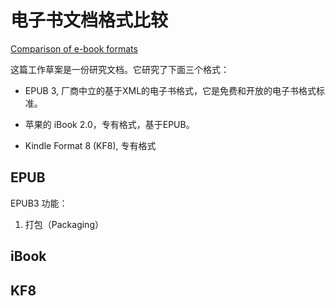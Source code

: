 # 电子书文档格式比较

[Comparison of e-book formats](https://www.w3.org/AudioVideo/ebook/)

这篇工作草案是一份研究文档。它研究了下面三个格式：

- EPUB 3, 厂商中立的基于XML的电子书格式，它是免费和开放的电子书格式标准。

- 苹果的 iBook 2.0，专有格式，基于EPUB。

- Kindle Format 8 (KF8), 专有格式


## EPUB

EPUB3 功能：

1. 打包（Packaging）



## iBook


## KF8




